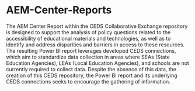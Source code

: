 # AEM-Center-Reports
The AEM Center Report within the CEDS Collaborative Exchange repository is designed to support the analysis of policy questions related to the accessibility of educational materials and technologies, as well as to identify and address disparities and barriers in access to these resources. The resulting Power BI report leverages developed CEDS connections, which aim to standardize data collection in areas where SEAs (State Education Agencies), LEAs (Local Education Agencies), and schools are not currently required to collect data. Despite the absence of this data, the creation of this CEDS repository, the Power BI report and its underlying CEDS connections seeks to encourage the gathering of information.  